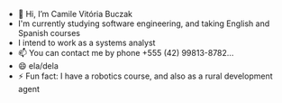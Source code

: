 - 👋 Hi, I’m Camile Vitória Buczak
- I'm currently studying software engineering, and taking English and Spanish courses
- I intend to work as a systems analyst
- 📫 You can contact me by phone +555 (42) 99813-8782...
- 😄 ela/dela 
- ⚡ Fun fact: I have a robotics course, and also as a rural development agent
